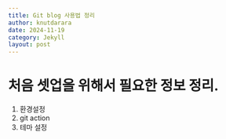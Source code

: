 ```yaml
---
title: Git blog 사용법 정리
author: knutdarara
date: 2024-11-19
category: Jekyll
layout: post
---
```

# 처음 셋업을 위해서 필요한 정보 정리.
1. 환경설정
2. git action
3. 테마 설정